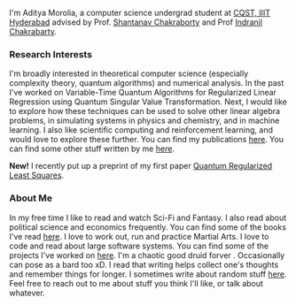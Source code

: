 I'm Aditya Morolia, a computer science undergrad student at [CQST, IIIT Hyderabad](https://cqst.iiit.ac.in/) advised by Prof. [Shantanav Chakraborty](https://sites.google.com/view/shchakra) and Prof [Indranil Chakrabarty](https://sites.google.com/view/indranilchakrabarty/). 

### Research Interests

I'm broadly interested in theoretical computer science (especially complexity theory, quantum algorithms) and numerical analysis. 
In the past I've worked on Variable-Time Quantum Algorithms for Regularized Linear Regression using Quantum Singular Value Transformation. 
Next, I would like to explore how these techniques can be used to solve other linear algebra problems, in simulating systems in physics and chemistry, and in machine learning. 
I also like scientific computing and reinforcement learning, and would love to explore these further. 
You can find my publications [here](/publications). 
You can find some other stuff written by me [here](/academia/). 

**New!** I recently put up a preprint of my first paper [Quantum Regularized Least Squares](https://scirate.com/arxiv/2206.13143).

### About Me

In my free time I like to read and watch Sci-Fi and Fantasy. I also read about political science and economics frequently. You can find some of the books I've read [here](/reading/).
I love to work out, run and practice Martial Arts.
I love to code and read about large software systems. You can find some of the projects I've worked on [here](/projects/).
I'm a chaotic good druid forver <i class="fa fa-hand-peace"></i>. Occasionally can pose as a bard too xD.
I read that writing helps collect one's thoughts and remember things for longer. I sometimes write about random stuff [here](/blog/).
Feel free to reach out to me about stuff you think I'll like, or talk about whatever.

